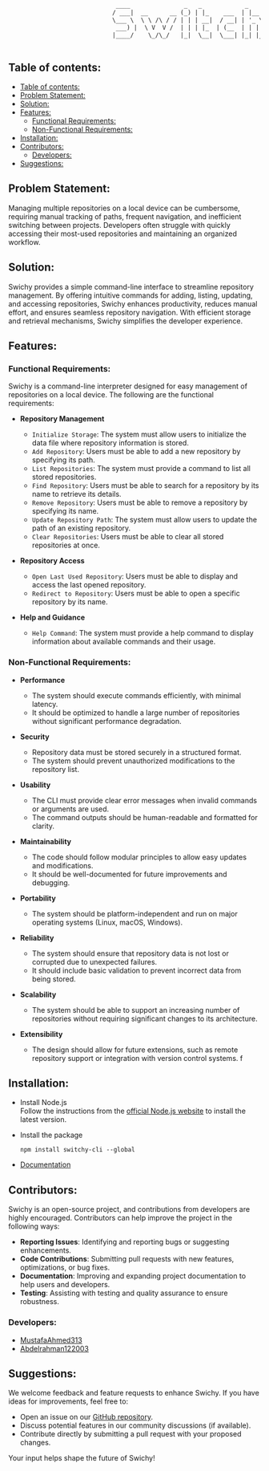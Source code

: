 ```txt
                              ____               _   _            _
                             / ___|  __      __ (_) | |_    ___  | |__    _   _
                             \___ \  \ \ /\ / / | | | __|  / __| | '_ \  | | | |
                              ___) |  \ V  V /  | | | |_  | (__  | | | | | |_| |
                             |____/    \_/\_/   |_|  \__|  \___| |_| |_|  \__, |
                                                                          |___/
```

## Table of contents:

- [Table of contents:](#table-of-contents)
- [Problem Statement:](#problem-statement)
- [Solution:](#solution)
- [Features:](#features)
  - [Functional Requirements:](#functional-requirements)
  - [Non-Functional Requirements:](#non-functional-requirements)
- [Installation:](#installation)
- [Contributors:](#contributors)
  - [Developers:](#developers)
- [Suggestions:](#suggestions)

## Problem Statement:

Managing multiple repositories on a local device can be cumbersome, requiring manual tracking of paths, frequent navigation, and inefficient switching between projects. Developers often struggle with quickly accessing their most-used repositories and maintaining an organized workflow.

## Solution:

Swichy provides a simple command-line interface to streamline repository management. By offering intuitive commands for adding, listing, updating, and accessing repositories, Swichy enhances productivity, reduces manual effort, and ensures seamless repository navigation. With efficient storage and retrieval mechanisms, Swichy simplifies the developer experience.

## Features:

### Functional Requirements:

Swichy is a command-line interpreter designed for easy management of repositories on a local device. The following are the functional requirements:

- **Repository Management**

  - `Initialize Storage`: The system must allow users to initialize the data file where repository information is stored.
  - `Add Repository`: Users must be able to add a new repository by specifying its path.
  - `List Repositories`: The system must provide a command to list all stored repositories.
  - `Find Repository`: Users must be able to search for a repository by its name to retrieve its details.
  - `Remove Repository`: Users must be able to remove a repository by specifying its name.
  - `Update Repository Path`: The system must allow users to update the path of an existing repository.
  - `Clear Repositories`: Users must be able to clear all stored repositories at once.

- **Repository Access**

  - `Open Last Used Repository`: Users must be able to display and access the last opened repository.
  - `Redirect to Repository`: Users must be able to open a specific repository by its name.

- **Help and Guidance**

  - `Help Command`: The system must provide a help command to display information about available commands and their usage.

### Non-Functional Requirements:

- **Performance**

  - The system should execute commands efficiently, with minimal latency.
  - It should be optimized to handle a large number of repositories without significant performance degradation.

- **Security**

  - Repository data must be stored securely in a structured format.
  - The system should prevent unauthorized modifications to the repository list.

- **Usability**

  - The CLI must provide clear error messages when invalid commands or arguments are used.
  - The command outputs should be human-readable and formatted for clarity.

- **Maintainability**

  - The code should follow modular principles to allow easy updates and modifications.
  - It should be well-documented for future improvements and debugging.

- **Portability**

  - The system should be platform-independent and run on major operating systems (Linux, macOS, Windows).

- **Reliability**

  - The system should ensure that repository data is not lost or corrupted due to unexpected failures.
  - It should include basic validation to prevent incorrect data from being stored.

- **Scalability**

  - The system should be able to support an increasing number of repositories without requiring significant changes to its architecture.

- **Extensibility**

  - The design should allow for future extensions, such as remote repository support or integration with version control systems.
    f

## Installation:

- Install Node.js  
  Follow the instructions from the [official Node.js website](https://nodejs.org/) to install the latest version.

- Install the package
  ```shell
  npm install switchy-cli --global
  ```
- [Documentation](./docs/commands.md)

## Contributors:

Swichy is an open-source project, and contributions from developers are highly encouraged. Contributors can help improve the project in the following ways:

- **Reporting Issues**: Identifying and reporting bugs or suggesting enhancements.
- **Code Contributions**: Submitting pull requests with new features, optimizations, or bug fixes.
- **Documentation**: Improving and expanding project documentation to help users and developers.
- **Testing**: Assisting with testing and quality assurance to ensure robustness.

### Developers:

- [MustafaAhmed313](https://github.com/MustafaAhmed313)
- [Abdelrahman122003](https://github.com/Abdelrahman122003)

## Suggestions:

We welcome feedback and feature requests to enhance Swichy. If you have ideas for improvements, feel free to:

- Open an issue on our [GitHub repository](https://github.com/MustafaAhmed313/Swichy/issues).
- Discuss potential features in our community discussions (if available).
- Contribute directly by submitting a pull request with your proposed changes.

Your input helps shape the future of Swichy!
